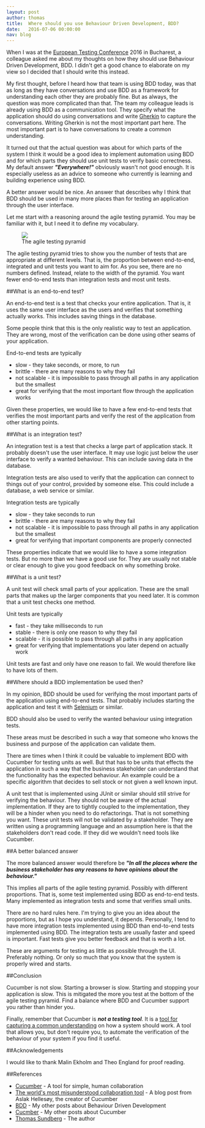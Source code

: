 ```yaml
---
layout: post
author: thomas
title:  Where should you use Behaviour Driven Development, BDD?
date:   2016-07-06 00:00:00
nav: blog
---
```


When I was at the <a href="http://europeantestingconference.eu/">European Testing Conference</a> 2016 in Bucharest, 
a colleague asked me about my thoughts on how they should use Behaviour Driven Development, BDD. I didn't get a good 
chance to elaborate on my view so I decided that I should write this instead. 

My first thought, before I heard how that team is using BDD today, was that as long as they have conversations 
and use BDD as a framework for understanding each other they are probably fine. But as always, the question was 
more complicated than that. The team my colleague leads is already using BDD as a communication tool. They specify 
what the application should do using conversations and 
write <a href="https://github.com/cucumber/cucumber/wiki/Gherkin">Gherkin</a> to capture the conversations. 
Writing Gherkin is not the most important part here. The most important part is to have conversations to create 
a common understanding. 

It turned out that the actual question was about for which parts of the system I think it would be a good idea to 
implement automation using BDD and for which parts they should use unit tests to verify basic correctness. 
My default answer <b><i>"Everywhere!"</i></b> obviously wasn't not good enough. It is especially useless as an advice 
to someone who currently is learning and building experience using BDD. 

A better answer would be nice. An answer that describes why I think that BDD should be used in many more places than 
for testing an application through the user interface. 

Let me start with a reasoning around the agile testing pyramid. You may be familiar with it, but I need it to define 
my vocabulary. 

<figure>
  <img src="/images/blog/testing-pyramid.png">
  <figcaption>The agile testing pyramid<figcaption>
</figure>

The agile testing pyramid tries to show you the number of tests that are appropriate at different levels. That is, 
the proportion between end-to-end, integrated and unit tests you want to aim for. As you see, there are no numbers 
defined. Instead, relate to the width of the pyramid. You want fewer end-to-end tests than integration tests and 
most unit tests. 

##What is an end-to-end test?

An end-to-end test is a test that checks your entire application. That is, it uses the same user interface as 
the users and verifies that something actually works. This includes saving things in the database. 

Some people think that this is the only realistic way to test an application. They are wrong, most of the verification 
can be done using other seams of your application. 

End-to-end tests are typically 
<ul>
    <li>slow - they take seconds, or more, to run</li>
    <li>brittle - there are many reasons to why they fail</li>
    <li>not scalable - it is impossible to pass through all paths in any application but the smallest</li>
    <li>great for verifying that the most important flow through the application works</li>
</ul>

Given these properties, we would like to have a few end-to-end tests that verifies the most important parts and verify 
the rest of the application from other starting points. 

##What is an integration test?

An integration test is a test that checks a large part of application stack. It probably doesn't use the user interface. 
It may use logic just below the user interface to verify a wanted behaviour. This can include saving data in the database. 

Integration tests are also used to verify that the application can connect to things out of your control, provided by 
someone else. This could include a database, a web service or similar. 

Integration tests are typically 
<ul>
    <li>slow - they take seconds to run</li>
    <li>brittle - there are many reasons to why they fail</li>
    <li>not scalable - it is impossible to pass through all paths in any application but the smallest</li>
    <li>great for verifying that important components are properly connected</li>
</ul>

These properties indicate that we would like to have a some integration tests. But no more than we have a good use for. 
They are usually not stable or clear enough to give you good feedback on why something broke. 

##What is a unit test?

A unit test will check small parts of your application. These are the small parts that makes up the larger 
components that you need later. It is common that a unit test checks one method. 

Unit tests are typically 
<ul>
    <li>fast - they take milliseconds to run</li>
    <li>stable - there is only one reason to why they fail</li>
    <li>scalable - it is possible to pass through all paths in any application</li>
    <li>great for verifying that implementations you later depend on actually work</li>
</ul>

Unit tests are fast and only have one reason to fail. We would therefore like to have lots of them. 

##Where should a BDD implementation be used then?

In my opinion, BDD should be used for verifying the most important parts of the application using end-to-end tests. 
That probably includes starting the application and test it with <a href="http://www.seleniumhq.org">Selenium</a> or 
similar. 

BDD should also be used to verify the wanted behaviour using integration tests. 

These areas must be described in such a way that someone who knows the business and purpose of the application can 
validate them. 

There are times when I think it could be valuable to implement BDD with Cucumber for testing units as well. But that 
has to be units that effects the application in such a way that the business stakeholder can understand that 
the functionality has the expected behaviour. An example could be a specific algorithm that decides to sell stock or 
not given a well known input. 

A unit test that is implemented using JUnit or similar should still strive for verifying the behaviour. 
They should not be aware of the actual implementation. If they are to tightly coupled to the implementation, they will 
be a hinder when you need to do refactorings. That is not something you want. These unit tests will not be validated 
by a stakeholder. They are written using a programming language and an assumption here is that the stakeholders 
don't read code. If they did we wouldn't need tools like Cucumber. 

##A better balanced answer

The more balanced answer would therefore be <b><i>"In all the places where the business stakeholder has any reasons 
to have opinions about the behaviour."</i></b> 

This implies all parts of the agile testing pyramid. Possibly with different proportions. That is, some test 
implemented using BDD as end-to-end tests. Many implemented as integration tests and some that verifies small units. 

There are no hard rules here. I'm trying to give you an idea about the proportions, but as I hope you understand, 
it depends. Personally, I tend to have more integration tests implemented using BDD than end-to-end tests implemented 
using BDD. The integration tests are usually faster and speed is important. Fast tests give you better feedback and 
that is worth a lot. 

These are arguments for testing as little as possible through the UI. Preferably nothing. Or only so much that you 
know that the system is properly wired and starts. 

##Conclusion

Cucumber is not slow. Starting a browser is slow. Starting and stopping your application is slow. This is mitigated 
the more you test at the bottom of the agile testing pyramid. Find a balance where BDD and Cucumber support you rather 
than hinder you. 

Finally, remember that Cucumber is <b><i>not a testing tool</i></b>. It is 
a <a href="https://cucumber.io/blog/2014/03/03/the-worlds-most-misunderstood-collaboration-tool">tool for capturing a common understanding</a> 
on how a system should work. A tool that allows you, but don't require you, to automate the verification of 
the behaviour of your system if you find it useful. 

##Acknowledgements

I would like to thank Malin Ekholm and Theo England for proof reading. 

##References

<ul>
    <li><a href="https://cucumber.io/">Cucumber</a> - A tool for simple, human collaboration</li>
    <li><a href="https://cucumber.io/blog/2014/03/03/the-worlds-most-misunderstood-collaboration-tool">The world's most misunderstood collaboration tool</a> - A blog post from Aslak Helles&oslash;y, the creator of Cucumber </li>
    <li><a href="/blog/category/BDD">BDD</a> - My other posts about Behaviour Driven Development </li>
    <li><a href="/blog/category/Cucumber">Cucmber</a> - My other posts about Cucumber</li>
    <li><a href="/about/">Thomas Sundberg</a> - The author</li>
</ul>
